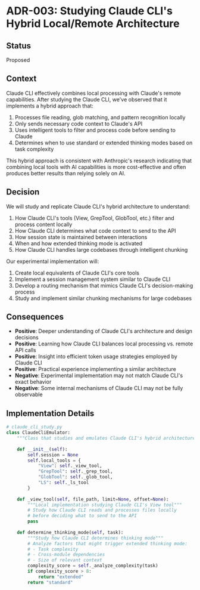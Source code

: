# ADR-003: Studying Claude CLI's Hybrid Local/Remote Architecture

## Status
Proposed

## Context
Claude CLI effectively combines local processing with Claude's remote capabilities. After studying the Claude CLI, we've observed that it implements a hybrid approach that:

1. Processes file reading, glob matching, and pattern recognition locally
2. Only sends necessary code context to Claude's API
3. Uses intelligent tools to filter and process code before sending to Claude
4. Determines when to use standard or extended thinking modes based on task complexity

This hybrid approach is consistent with Anthropic's research indicating that combining local tools with AI capabilities is more cost-effective and often produces better results than relying solely on AI.

## Decision
We will study and replicate Claude CLI's hybrid architecture to understand:

1. How Claude CLI's tools (View, GrepTool, GlobTool, etc.) filter and process content locally
2. How Claude CLI determines what code context to send to the API
3. How session state is maintained between interactions
4. When and how extended thinking mode is activated
5. How Claude CLI handles large codebases through intelligent chunking

Our experimental implementation will:
1. Create local equivalents of Claude CLI's core tools
2. Implement a session management system similar to Claude CLI
3. Develop a routing mechanism that mimics Claude CLI's decision-making process
4. Study and implement similar chunking mechanisms for large codebases

## Consequences
- **Positive**: Deeper understanding of Claude CLI's architecture and design decisions
- **Positive**: Learning how Claude CLI balances local processing vs. remote API calls
- **Positive**: Insight into efficient token usage strategies employed by Claude CLI
- **Positive**: Practical experience implementing a similar architecture
- **Negative**: Experimental implementation may not match Claude CLI's exact behavior
- **Negative**: Some internal mechanisms of Claude CLI may not be fully observable

## Implementation Details
```python
# claude_cli_study.py  
class ClaudeCliEmulator:
    """Class that studies and emulates Claude CLI's hybrid architecture"""
    
    def __init__(self):
        self.session = None
        self.local_tools = {
            "View": self._view_tool,
            "GrepTool": self._grep_tool,
            "GlobTool": self._glob_tool,
            "LS": self._ls_tool
        }
    
    def _view_tool(self, file_path, limit=None, offset=None):
        """Local implementation studying Claude CLI's View tool"""
        # Study how Claude CLI reads and processes files locally
        # before deciding what to send to the API
        pass
        
    def determine_thinking_mode(self, task):
        """Study how Claude CLI determines thinking mode"""
        # Analyze factors that might trigger extended thinking mode:
        # - Task complexity
        # - Cross-module dependencies
        # - Size of relevant context
        complexity_score = self._analyze_complexity(task)
        if complexity_score > 8:
            return "extended"
        return "standard"
```